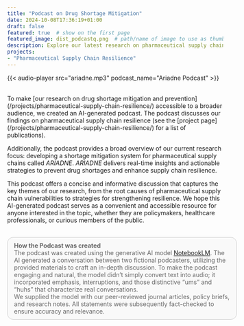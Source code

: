```yaml
---
title: "Podcast on Drug Shortage Mitigation"
date: 2024-10-08T17:36:19+01:00
draft: false
featured: true  # show on the first page
featured_image: dist_podcastq.png  # path/name of image to use as thumbnail
description: Explore our latest research on pharmaceutical supply chain resilience in an engaging podcast." # short text, used in cards and for previews
projects:
- "Pharmaceutical Supply Chain Resilience"
---
```


{{< audio-player src="ariadne.mp3" podcast_name="Ariadne Podcast" >}}

<br>
To make [our research on drug shortage mitigation and prevention](/projects/pharmaceutical-supply-chain-resilience/) accessible to a broader audience, we created an AI-generated podcast. The podcast discusses our findings on pharmaceutical supply chain resilience (see the [project page](/projects/pharmaceutical-supply-chain-resilience/) for a list of publications).

Additionally, the podcast provides a broad overview of our current research focus: developing a shortage mitigation system for pharmaceutical supply chains called *ARIADNE*. *ARIADNE* delivers real-time insights and actionable strategies to prevent drug shortages and enhance supply chain resilience.

This podcast offers a concise and informative discussion that captures the key themes of our research, from the root causes of pharmaceutical supply chain vulnerabilities to strategies for strengthening resilience.
We hope this AI-generated podcast serves as a convenient and accessible resource for anyone interested in the topic, whether they are policymakers, healthcare professionals, or curious members of the public.

<br>


<style>
	.disclaimer {
		background-color: #f9f9f9;
		color: #666;
		padding: 10px 15px;
		font-size: 14px;
		border: 1px solid #ccc;
		border-radius: 14px;
		width: 100%;
	}
</style>
<div class="disclaimer">
<strong>How the Podcast was created</strong>
<br>
The podcast was created using the generative AI model <a href="http://notebooklm.google">NotebookLM</a>. The AI generated a conversation between two fictional podcasters, utilizing the provided materials to craft an in-depth discussion. To make the podcast engaging and natural, the model didn’t simply convert text into audio; it incorporated emphasis, interruptions, and those distinctive “ums” and “huhs” that characterize real conversations.
<br>
We supplied the model with our peer-reviewed journal articles, policy briefs, and research notes. All statements were subsequently fact-checked to ensure accuracy and relevance.
</div>


